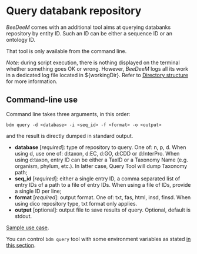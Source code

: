 # Query databank repository

_BeeDeeM_ comes with an additional tool aims at querying databanks repository by entity ID. Such an ID can be either a sequence ID or an ontology ID.

That tool is only available from the command line.

_Note:_ during script execution, there is nothing displayed on the terminal whether something goes OK or wrong. However, _BeeDeeM_ logs all its work in a dedicated log file located in ${workingDir}. Refer to [Directory structure](../installation/directory\_structure.md) for more information.

## Command-line use

Command line takes three arguments, in this order:

```
bdm query -d <database> -i <seq_id> -f <format> -o <output>
```

and the result is directly dumped in standard output.

* **database** \[_required_]: type of repository to query. One of: n, p, d. When using d, use one of: d:taxon, d:EC, d:GO, d:CDD or d:InterPro. When using d:taxon, entry ID can be either a TaxID or a Taxonomy Name (e.g. organism, phylum, etc.). In latter case, Query Tool will dump Taxonomy path;
* **seq\_id** \[_required_]: either a single entry ID, a comma separated list of entry IDs of a path to a file of entry IDs. When using a file of IDs, provide a single ID per line;
* **format** \[_required_]: output format. One of: txt, fas, html, insd, finsd. When using dico repository type, txt format only applies.
* **output** \[optional]: output file to save results of query. Optional, default is stdout.

[Sample use case](../installation/test\_install/query-the-bank-repository.md).

You can control `bdm query` tool with some environment variables as stated [in this section](../getting-started/beedeem-configuration.md).&#x20;
